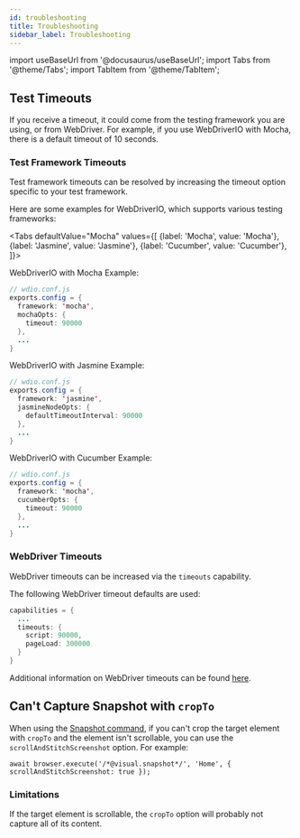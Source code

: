 ```yaml
---
id: troubleshooting
title: Troubleshooting
sidebar_label: Troubleshooting
---
```


import useBaseUrl from '@docusaurus/useBaseUrl';
import Tabs from '@theme/Tabs';
import TabItem from '@theme/TabItem';


## Test Timeouts

If you receive a timeout, it could come from the testing framework you are using, or from WebDriver. For example, if you use WebDriverIO with Mocha, there is a default timeout of 10 seconds.

### Test Framework Timeouts

Test framework timeouts can be resolved by increasing the timeout option specific to your test framework.

Here are some examples for WebDriverIO, which supports various testing frameworks:

<Tabs
  defaultValue="Mocha"
  values={[
    {label: 'Mocha', value: 'Mocha'},
    {label: 'Jasmine', value: 'Jasmine'},
    {label: 'Cucumber', value: 'Cucumber'},
  ]}>

<TabItem value="Mocha">

WebDriverIO with Mocha Example:

```java
// wdio.conf.js
exports.config = {
  framework: 'mocha',
  mochaOpts: {
    timeout: 90000
  },
  ...
}
```

</TabItem>
<TabItem value="Jasmine">

WebDriverIO with Jasmine Example:

```java
// wdio.conf.js
exports.config = {
  framework: 'jasmine',
  jasmineNodeOpts: {
    defaultTimeoutInterval: 90000
  },
  ...
}
```

</TabItem>
<TabItem value="Cucumber">

WebDriverIO with Cucumber Example:

```java
// wdio.conf.js
exports.config = {
  framework: 'mocha',
  cucumberOpts: {
    timeout: 90000
  },
  ...
}
```

</TabItem>
</Tabs>


### WebDriver Timeouts

WebDriver timeouts can be increased via the `timeouts` capability.

The following WebDriver timeout defaults are used:

```java
capabilities = {
  ...
  timeouts: {
    script: 90000,
    pageLoad: 300000
  }
}
```

Additional information on WebDriver timeouts can be found [here](https://developer.mozilla.org/en-US/docs/Web/WebDriver/Errors/ScriptTimeout).


## Can't Capture Snapshot with `cropTo`

When using the [Snapshot command](https://docs.saucelabs.com/visual/e2e-testing/commands-options/#snapshot-command), if you can't crop the target element with `cropTo` and the element isn't scrollable, you can use the `scrollAndStitchScreenshot` option. For example:

```
await browser.execute('/*@visual.snapshot*/', 'Home', { scrollAndStitchScreenshot: true });
```

### Limitations

If the target element is scrollable, the `cropTo` option will probably not capture all of its content.

